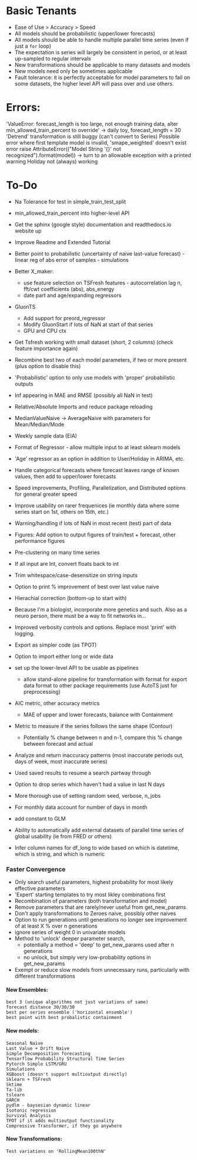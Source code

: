 # Basic Tenants
* Ease of Use > Accuracy > Speed
* All models should be probabilistic (upper/lower forecasts)
* All models should be able to handle multiple parallel time series (even if just a `for` loop)
* The expectation is series will largely be consistent in period, or at least up-sampled to regular intervals
* New transformations should be applicable to many datasets and models
* New models need only be sometimes applicable
* Fault tolerance: it is perfectly acceptable for model parameters to fail on some datasets, the higher level API will pass over and use others.

# Errors: 
'ValueError: forecast_length is too large, not enough training data, alter min_allowed_train_percent to override' -> daily toy, forecast_length = 30
'Detrend' transformation is still buggy (can't convert to Series)
Possible error where first template model is invalid, 'smape_weighted' doesn't exist error
raise AttributeError(("Model String '{}' not recognized").format(model)) -> turn to an allowable exception with a printed warning
Holiday not (always) working

# To-Do
* Na Tolerance for test in simple_train_test_split
* min_allowed_train_percent into higher-level API

* Get the sphinx (google style) documentation and readthedocs.io website up
* Improve Readme and Extended Tutorial
* Better point to probabilistic (uncertainty of naive last-value forecast) - linear reg of abs error of samples - simulations
* Better X_maker:
	* use feature selection on TSFresh features - autocorrelation lag n, fft/cwt coefficients (abs), abs_energy
	* date part and age/expanding regressors
* GluonTS
	* Add support for preord_regressor
	* Modify GluonStart if lots of NaN at start of that series
	* GPU and CPU ctx
* Get Tsfresh working with small dataset (short, 2 columns) (check feature importance again)
* Recombine best two of each model parameters, if two or more present (plus option to disable this)
* 'Probabilistic' option to only use models with 'proper' probabilistic outputs
* Inf appearing in MAE and RMSE (possibly all NaN in test)
* Relative/Absolute Imports and reduce package reloading
* MedianValueNaive -> AverageNaive with parameters for Mean/Median/Mode
* Weekly sample data (EIA)
* Format of Regressor - allow multiple input to at least sklearn models
* 'Age' regressor as an option in addition to User/Holiday in ARIMA, etc.
* Handle categorical forecasts where forecast leaves range of known values, then add to upper/lower forecasts
* Speed improvements, Profiling, Parallelization, and Distributed options for general greater speed
* Improve usability on rarer frequenices (ie monthly data where some series start on 1st, others on 15th, etc.)
* Warning/handling if lots of NaN in most recent (test) part of data
* Figures: Add option to output figures of train/test + forecast, other performance figures
* Pre-clustering on many time series
* If all input are Int, convert floats back to int
* Trim whitespace/case-desensitize on string inputs
* Option to print % improvement of best over last value naive
* Hierachial correction (bottom-up to start with)
* Because I'm a biologist, incorporate more genetics and such. Also as a neuro person, there must be a way to fit networks in...
* Improved verbosity controls and options. Replace most 'print' with logging.
* Export as simpler code (as TPOT)
* Option to import either long or wide data
* set up the lower-level API to be usable as pipelines
	* allow stand-alone pipeline for transformation with format for export data format to other package requirements (use AutoTS just for preprocessing)
* AIC metric, other accuracy metrics
	* MAE of upper and lower forecasts, balance with Containment
* Metric to measure if the series follows the same shape (Contour)
	* Potentially % change between n and n-1, compare this % change between forecast and actual
* Analyze and return inaccuracy patterns (most inaccurate periods out, days of week, most inaccurate series)
* Used saved results to resume a search partway through
* Option to drop series which haven't had a value in last N days
* More thorough use of setting random seed, verbose, n_jobs
* For monthly data account for number of days in month
* add constant to GLM
* Ability to automatically add external datasets of parallel time series of global usability (ie from FRED or others)
* Infer column names for df_long to wide based on which is datetime, which is string, and which is numeric

### Faster Convergence
* Only search useful parameters, highest probability for most likely effective parameters
* 'Expert' starting templates to try most likley combinations first
* Recombination of parameters (both transformation and model)
* Remove parameters that are rarely/never useful from get_new_params
* Don't apply transformations to Zeroes naive, possibly other naives
* Option to run generations until generations no longer see improvement of at least X % over n generations
* ignore series of weight 0 in univariate models
* Method to 'unlock' deeper parameter search, 
	* potentially a method = 'deep' to get_new_params used after n generations
	* no unlock, but simply very low-probability options in get_new_params
* Exempt or reduce slow models from unnecessary runs, particularly with different transformations

#### New Ensembles:
	best 3 (unique algorithms not just variations of same)
	forecast distance 30/30/30
	best per series ensemble ('horizontal ensemble')
	best point with best probalistic containment
#### New models:
	Seasonal Naive
	Last Value + Drift Naive
	Simple Decomposition forecasting
	Tensorflow Probability Structural Time Series
	Pytorch Simple LSTM/GRU
	Simulations
	XGBoost (doesn't support multioutput directly)
	Sklearn + TSFresh
	Sktime
	Ta-lib
	tslearn
	GARCH
	pydlm - baysesian dynamic linear
	Isotonic regression
	Survival Analysis
	TPOT if it adds multioutput functionality
	Compressive Transformer, if they go anywhere

#### New Transformations:
	Test variations on 'RollingMean100thN'
